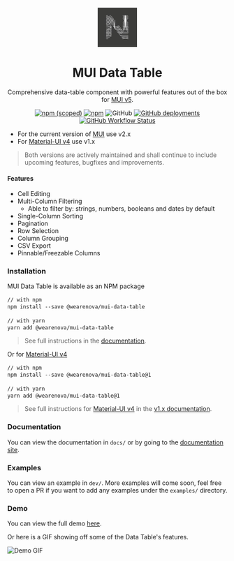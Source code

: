 <p align="center">
  <a href="https://github.com/WeAreNova"><img src="https://github.com/WeAreNova/mui-data-table/raw/main/docs/assets/favicon.png" height="90px"></a>
</p>
<h1 align="center">
  MUI Data Table
</h1>

<div align="center">

Comprehensive data-table component with powerful features out of the box for [MUI v5](https://mui.com/).

[![npm (scoped)](https://img.shields.io/npm/v/@wearenova/mui-data-table?logo=npm&style=for-the-badge)](https://www.npmjs.com/package/@wearenova/mui-data-table) [![npm](https://img.shields.io/npm/dm/@wearenova/mui-data-table?logo=npm&style=for-the-badge)](https://www.npmjs.com/package/@wearenova/mui-data-table) ![GitHub](https://img.shields.io/github/license/WeAreNova/mui-data-table?style=for-the-badge) [![GitHub deployments](https://img.shields.io/github/deployments/WeAreNova/mui-data-table/github-pages?label=Documentation&style=for-the-badge)](https://wearenova.github.io/mui-data-table/#/) [![GitHub Workflow Status](https://img.shields.io/github/workflow/status/WeAreNova/mui-data-table/Build%20and%20Publish?logo=github&style=for-the-badge)](https://github.com/WeAreNova/mui-data-table)

</div>

- For the current version of [MUI](https://mui.com/) use v2.x
- For [Material-UI v4](https://v4.mui.com/) use v1.x

> Both versions are actively maintained and shall continue to include upcoming features, bugfixes and improvements.

#### Features

- Cell Editing
- Multi-Column Filtering
  - Able to filter by: strings, numbers, booleans and dates by default
- Single-Column Sorting
- Pagination
- Row Selection
- Column Grouping
- CSV Export
- Pinnable/Freezable Columns

### Installation

MUI Data Table is available as an NPM package

```shell
// with npm
npm install --save @wearenova/mui-data-table

// with yarn
yarn add @wearenova/mui-data-table
```

> See full instructions in the [documentation](https://wearenova.github.io/mui-data-table/#/).

Or for [Material-UI v4](https://v4.mui.com/)

```shell
// with npm
npm install --save @wearenova/mui-data-table@1

// with yarn
yarn add @wearenova/mui-data-table@1
```

> See full instructions for [Material-UI v4](https://v4.mui.com/) in the [v1.x documentation](https://wearenova.github.io/mui-data-table/#/v1/).

### Documentation

You can view the documentation in `docs/` or by going to the [documentation site](https://wearenova.github.io/mui-data-table/#/).

### Examples

You can view an example in `dev/`. More examples will come soon, feel free to open a PR if you want to add any examples under the `examples/` directory.

### Demo

You can view the full demo [here](https://codesandbox.io/s/mui-data-table-demo-b7vnp).

Or here is a GIF showing off some of the Data Table's features.

![Demo GIF](https://github.com/WeAreNova/mui-data-table/raw/main/docs/assets/demo-5x.gif)

